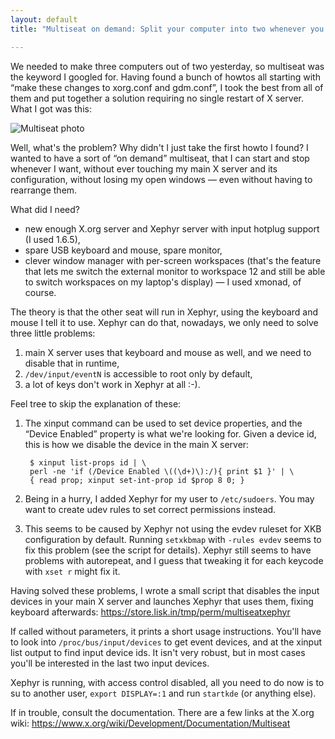 ```yaml
---
layout: default
title: "Multiseat on demand: Split your computer into two whenever you want"

---
```


We needed to make three computers out of two yesterday, so multiseat was the
keyword I googled for. Having found a bunch of howtos all starting with “make
these changes to xorg.conf and gdm.conf”, I took the best from all of them and
put together a solution requiring no single restart of X server. What I got
was this:

![Multiseat photo](https://store.lisk.in/tmp/perm/multiseat.jpg)

Well, what's the problem? Why didn't I just take the first howto I found? I
wanted to have a sort of “on demand” multiseat, that I can start and stop
whenever I want, without ever touching my main X server and its configuration,
without losing my open windows — even without having to rearrange them.

What did I need?

  - new enough X.org server and Xephyr server with input hotplug support
    (I used 1.6.5),
  - spare USB keyboard and mouse, spare monitor,
  - clever window manager with per-screen workspaces (that's the feature that
    lets me switch the external monitor to workspace 12 and still be able to
    switch workspaces on my laptop's display) — I used xmonad, of course.

The theory is that the other seat will run in Xephyr, using the keyboard and
mouse I tell it to use. Xephyr can do that, nowadays, we only need to solve
three little problems:

1. main X server uses that keyboard and mouse as well, and we need to disable
   that in runtime,
2. `/dev/input/eventN` is accessible to root only by default,
3. a lot of keys don't work in Xephyr at all :-).

Feel tree to skip the explanation of these:

1. The xinput command can be used to set device properties, and the “Device
   Enabled” property is what we're looking for. Given a device id, this is how
   we disable the device in the main X server:

        $ xinput list-props id | \
        perl -ne 'if (/Device Enabled \((\d+)\):/){ print $1 }' | \
        { read prop; xinput set-int-prop id $prop 8 0; }

2. Being in a hurry, I added Xephyr for my user to `/etc/sudoers`. You may
   want to create udev rules to set correct permissions instead.

3. This seems to be caused by Xephyr not using the evdev ruleset for XKB
   configuration by default. Running `setxkbmap` with `-rules evdev` seems to
   fix this problem (see the script for details). Xephyr still seems to have
   problems with autorepeat, and I guess that tweaking it for each keycode
   with `xset r` might fix it.

Having solved these problems, I wrote a small script that disables the input
devices in your main X server and launches Xephyr that uses them, fixing
keyboard afterwards: <https://store.lisk.in/tmp/perm/multiseatxephyr>

If called without parameters, it prints a short usage instructions. You'll
have to look into `/proc/bus/input/devices` to get event devices, and at the
xinput list output to find input device ids. It isn't very robust, but in most
cases you'll be interested in the last two input devices.

Xephyr is running, with access control disabled, all you need to do now is to
su to another user, `export DISPLAY=:1` and run `startkde` (or anything else).

If in trouble, consult the documentation. There are a few links at the X.org
wiki: <https://www.x.org/wiki/Development/Documentation/Multiseat>
